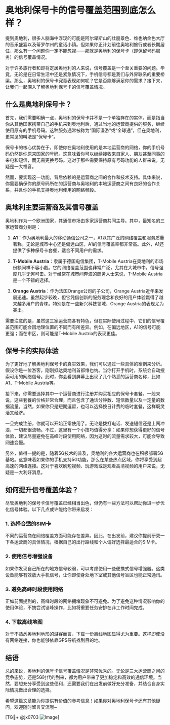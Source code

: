 # 奥地利保号卡的信号覆盖范围到底怎么样？

提到奥地利，很多人脑海中浮现的可能是阿尔卑斯山的壮丽景色、维也纳金色大厅的音乐盛宴以及蒂罗尔州的童话小镇。但如果你正计划前往奥地利旅行或者长期居住，那么有一个问题你一定不能忽视——那就是奥地利的保号卡（即保留号码服务）的信号覆盖情况。

对于许多旅行者和即将定居奥地利的人来说，信号覆盖是一个至关重要的问题。毕竟，无论是在日常生活中还是紧急情况下，手机信号都是我们与外界联系的重要桥梁。那么，奥地利的保号卡究竟表现如何呢？它是否能够满足你的需求？接下来，让我们一起深入了解奥地利保号卡的信号覆盖情况。

## 什么是奥地利保号卡？

首先，我们需要明确一点，奥地利的保号卡并不是一个单独存在的实体，而是指当你从其他国家携带自己的手机来到奥地利后，通过当地的运营商提供的服务，继续使用原有的手机号码。这种服务通常被称为“国际漫游”或“全球通”，但在奥地利，更常见的叫法是“保号卡”。

保号卡的核心优势在于，即使你在奥地利使用的是本地运营商的网络，你的手机号码仍然是你原来国家的号码。这意味着你可以继续接收来自家人、朋友甚至同事的来电和短信，而无需更换号码。这对于那些需要保持原有号码功能的人群来说，无疑是一大福音。

然而，要实现这一功能，背后依赖的是运营商之间的合作和技术支持。具体来说，你需要确保你的原号码所在的运营商与奥地利的本地运营商之间有良好的合作关系，并且你的手机支持奥地利使用的网络频段。

## 奥地利主要运营商及其信号覆盖

奥地利作为一个欧洲国家，其通信市场由多家运营商共同主导。其中，最知名的三家运营商分别是：

1. **A1**：作为奥地利最大的移动通信公司之一，A1以其广泛的网络覆盖和服务质量著称。无论是城市中心还是偏远山区，A1的信号覆盖率都非常高。此外，A1还提供了多种保号卡套餐，适合不同用户的需求。
   
2. **T-Mobile Austria**：隶属于德国电信集团，T-Mobile Austria在奥地利的市场份额同样不容小觑。它的网络覆盖范围也非常广泛，尤其在大城市中，信号强度几乎无懈可击。对于经常在城市间奔波的商务人士来说，T-Mobile Austria是一个不错的选择。

3. **Orange Austria**：作为法国Orange公司的子公司，Orange Austria近年来发展迅速。虽然起步较晚，但它凭借创新的服务理念和良好的用户体验赢得了越来越多用户的青睐。特别是在一些新兴科技领域，Orange Austria的表现尤为突出。

需要注意的是，虽然这三家运营商各有特色，但在实际使用过程中，它们的信号覆盖范围可能会因地理位置的不同而有所差异。例如，在偏远地区，A1的信号可能更强；而在市区，则可能是T-Mobile Austria的表现更佳。

## 保号卡的实际体验

为了更好地了解奥地利保号卡的真实效果，我们可以通过一些具体的案例来分析。假设你是一位游客，刚刚抵达奥地利首都维也纳。当你打开手机时，系统会自动搜索可用的网络信号。此时，你会看到屏幕上出现了几个熟悉的运营商名称，比如A1、T-Mobile Austria等。

接下来，你需要选择其中一个运营商进行注册并购买相应的保号卡套餐。一般来说，这些套餐的价格非常合理，而且包含了通话分钟数、短信数量以及一定量的数据流量。当然，如果你只是短期逗留，也可以选择按日计费的临时套餐，这样既灵活又经济。

一旦完成注册，你就可以开始正常使用了。无论是拨打电话、发送短信还是上网冲浪，一切都很流畅。不过，这里有一个小技巧值得分享：如果你想获得更好的信号体验，建议尽量避免在高峰时段使用网络，因为这时的流量需求较大，可能会导致网速变慢。

另外，值得一提的是，随着5G技术的普及，奥地利的各大运营商也在积极部署5G基站。这意味着如果你的手机支持5G功能，那么在某些热点区域，你将享受到超高速的网络连接。这对于喜欢刷短视频、玩游戏或是观看高清视频的用户来说，无疑是一大利好消息。

## 如何提升信号覆盖体验？

尽管奥地利的保号卡信号覆盖已经相当出色，但仍有一些方法可以帮助你进一步优化信号体验。以下几点或许能给你带来启发：

### 1. 选择合适的SIM卡
不同的运营商在网络覆盖方面可能存在差异。因此，在出发前，建议你提前研究一下各运营商的具体情况，根据自己的出行路线和个人偏好选择最适合的SIM卡。

### 2. 使用信号增强设备
如果你发现自己所在的地方信号较弱，可以考虑使用一些便携式信号增强器。这类设备能够有效放大手机信号，让你即使身处地下室或其他信号盲区也能正常通讯。

### 3. 避免高峰时段使用网络
正如前面提到的，高峰时段的网络拥堵现象不可避免。为了避免这种情况影响你的使用体验，不妨尝试错峰操作，比如将重要任务安排在非工作时间完成。

### 4. 下载离线地图
对于不熟悉奥地利地形的游客而言，下载一份离线地图显得尤为重要。这样即使没有网络连接，你也能够依靠GPS导航找到目的地。

## 结语

总的来说，奥地利的保号卡信号覆盖情况是非常优秀的。无论是三大运营商之间的竞争态势，还是5G时代的到来，都为用户带来了更加稳定和高效的通信环境。当然，要想充分享受到这些便利，还需要我们在出发前做好充分准备，并结合自身实际情况做出合理的选择。

希望这篇文章能为你提供有价值的参考信息！如果你对奥地利保号卡还有其他疑问，欢迎随时留言交流哦~

[TG💪+ @jx0703 ![Image](https://github.com/user-attachments/assets/dbca1d08-cadb-493c-b0ec-ad6f7a83f270)]